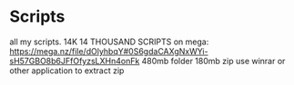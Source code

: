 # Scripts
all my scripts. 14K
14 THOUSAND SCRIPTS
on mega: https://mega.nz/file/dOlyhbqY#0S6gdaCAXgNxWYi-sH57GBO8b6JFfOfyzsLXHn4onFk
480mb folder
180mb zip
use winrar or other application to extract zip
